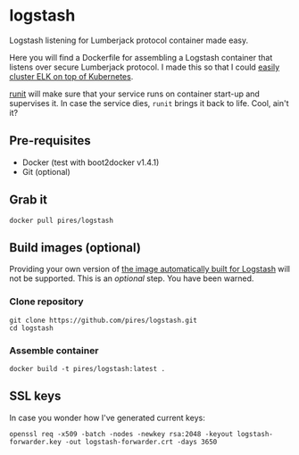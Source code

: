 
# logstash
Logstash listening for Lumberjack protocol container made easy.

Here you will find a Dockerfile for assembling a Logstash container that listens over secure Lumberjack protocol. I made this so that I could [easily cluster ELK on top of Kubernetes](https://github.com/pires/kubernetes-elk-cluster).

[runit](http://smarden.org/runit/) will make sure that your service runs on container start-up and supervises it. In case the service dies, ```runit``` brings it back to life. Cool, ain't it?

## Pre-requisites

* Docker (test with boot2docker v1.4.1)
* Git (optional)

## Grab it

```
docker pull pires/logstash
```

## Build images (optional)

Providing your own version of [the image automatically built for Logstash](https://registry.hub.docker.com/u/pires/logstash) will not be supported. This is an *optional* step. You have been warned.

### Clone repository

```
git clone https://github.com/pires/logstash.git
cd logstash
```

### Assemble container

```
docker build -t pires/logstash:latest .
```

## SSL keys

In case you wonder how I've generated current keys:
```
openssl req -x509 -batch -nodes -newkey rsa:2048 -keyout logstash-forwarder.key -out logstash-forwarder.crt -days 3650
```